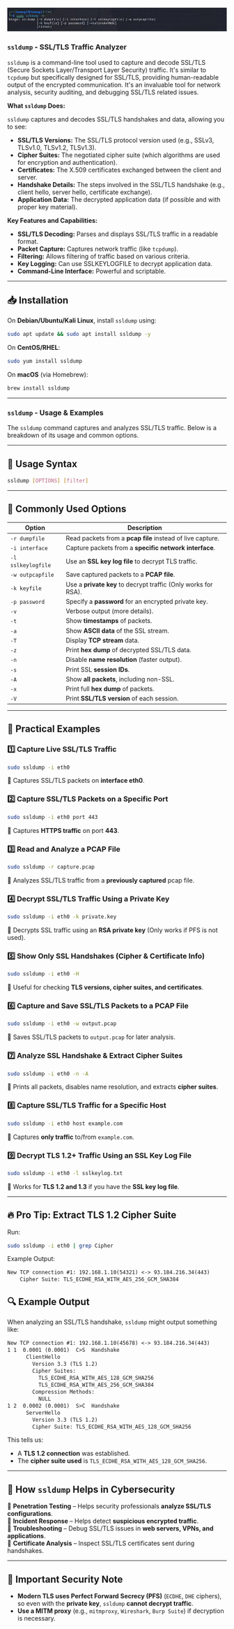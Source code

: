 ![ssldump.png](https://github.com/aw-junaid/Kali-Linux/blob/main/Kali%20Linux%20Tools/Images/ssldump.png)

### **`ssldump` - SSL/TLS Traffic Analyzer**  

`ssldump` is a command-line tool used to capture and decode SSL/TLS (Secure Sockets Layer/Transport Layer Security) traffic. It's similar to `tcpdump` but specifically designed for SSL/TLS, providing human-readable output of the encrypted communication.  It's an invaluable tool for network analysis, security auditing, and debugging SSL/TLS related issues.

**What `ssldump` Does:**

`ssldump` captures and decodes SSL/TLS handshakes and data, allowing you to see:

* **SSL/TLS Versions:** The SSL/TLS protocol version used (e.g., SSLv3, TLSv1.0, TLSv1.2, TLSv1.3).
* **Cipher Suites:** The negotiated cipher suite (which algorithms are used for encryption and authentication).
* **Certificates:**  The X.509 certificates exchanged between the client and server.
* **Handshake Details:**  The steps involved in the SSL/TLS handshake (e.g., client hello, server hello, certificate exchange).
* **Application Data:** The decrypted application data (if possible and with proper key material).

**Key Features and Capabilities:**

* **SSL/TLS Decoding:**  Parses and displays SSL/TLS traffic in a readable format.
* **Packet Capture:**  Captures network traffic (like `tcpdump`).
* **Filtering:**  Allows filtering of traffic based on various criteria.
* **Key Logging:**  Can use SSLKEYLOGFILE to decrypt application data.
* **Command-Line Interface:**  Powerful and scriptable.
---

## **📥 Installation**
On **Debian/Ubuntu/Kali Linux**, install `ssldump` using:
```bash
sudo apt update && sudo apt install ssldump -y
```

On **CentOS/RHEL**:
```bash
sudo yum install ssldump
```

On **macOS** (via Homebrew):
```bash
brew install ssldump
```

---

### **`ssldump` - Usage & Examples**  

The `ssldump` command captures and analyzes SSL/TLS traffic. Below is a breakdown of its usage and common options.  

---

## **📜 Usage Syntax**
```bash
ssldump [OPTIONS] [filter]
```

---

## **📌 Commonly Used Options**
| Option | Description |
|--------|-------------|
| `-r dumpfile` | Read packets from a **pcap file** instead of live capture. |
| `-i interface` | Capture packets from a **specific network interface**. |
| `-l sslkeylogfile` | Use an **SSL key log file** to decrypt TLS traffic. |
| `-w outpcapfile` | Save captured packets to a **PCAP file**. |
| `-k keyfile` | Use a **private key** to decrypt traffic (Only works for RSA). |
| `-p password` | Specify a **password** for an encrypted private key. |
| `-v` | Verbose output (more details). |
| `-t` | Show **timestamps** of packets. |
| `-a` | Show **ASCII data** of the SSL stream. |
| `-T` | Display **TCP stream** data. |
| `-z` | Print **hex dump** of decrypted SSL/TLS data. |
| `-n` | Disable **name resolution** (faster output). |
| `-s` | Print SSL **session IDs**. |
| `-A` | Show **all packets**, including non-SSL. |
| `-x` | Print full **hex dump** of packets. |
| `-V` | Print **SSL/TLS version** of each session. |

---

## **🔹 Practical Examples**

### **1️⃣ Capture Live SSL/TLS Traffic**
```bash
sudo ssldump -i eth0
```
📌 Captures SSL/TLS packets on **interface eth0**.

### **2️⃣ Capture SSL/TLS Packets on a Specific Port**
```bash
sudo ssldump -i eth0 port 443
```
📌 Captures **HTTPS traffic** on port **443**.

### **3️⃣ Read and Analyze a PCAP File**
```bash
sudo ssldump -r capture.pcap
```
📌 Analyzes SSL/TLS traffic from a **previously captured** pcap file.

### **4️⃣ Decrypt SSL/TLS Traffic Using a Private Key**
```bash
sudo ssldump -i eth0 -k private.key
```
📌 Decrypts SSL traffic using an **RSA private key** (Only works if PFS is not used).

### **5️⃣ Show Only SSL Handshakes (Cipher & Certificate Info)**
```bash
sudo ssldump -i eth0 -H
```
📌 Useful for checking **TLS versions, cipher suites, and certificates**.

### **6️⃣ Capture and Save SSL/TLS Packets to a PCAP File**
```bash
sudo ssldump -i eth0 -w output.pcap
```
📌 Saves SSL/TLS packets to `output.pcap` for later analysis.

### **7️⃣ Analyze SSL Handshake & Extract Cipher Suites**
```bash
sudo ssldump -i eth0 -n -A
```
📌 Prints all packets, disables name resolution, and extracts **cipher suites**.

### **8️⃣ Capture SSL/TLS Traffic for a Specific Host**
```bash
sudo ssldump -i eth0 host example.com
```
📌 Captures **only traffic** to/from `example.com`.

### **9️⃣ Decrypt TLS 1.2+ Traffic Using an SSL Key Log File**
```bash
sudo ssldump -i eth0 -l sslkeylog.txt
```
📌 Works for **TLS 1.2 and 1.3** if you have the **SSL key log file**.

---

## **🔥 Pro Tip: Extract TLS 1.2 Cipher Suite**
Run:
```bash
sudo ssldump -i eth0 | grep Cipher
```
Example Output:
```plaintext
New TCP connection #1: 192.168.1.10(54321) <-> 93.184.216.34(443)
    Cipher Suite: TLS_ECDHE_RSA_WITH_AES_256_GCM_SHA384
```

## **🔍 Example Output**
When analyzing an SSL/TLS handshake, `ssldump` might output something like:

```plaintext
New TCP connection #1: 192.168.1.10(45678) <-> 93.184.216.34(443)
1 1  0.0001 (0.0001)  C>S  Handshake
      ClientHello
        Version 3.3 (TLS 1.2)
        Cipher Suites:
          TLS_ECDHE_RSA_WITH_AES_128_GCM_SHA256
          TLS_ECDHE_RSA_WITH_AES_256_GCM_SHA384
        Compression Methods:
          NULL
1 2  0.0002 (0.0001)  S>C  Handshake
      ServerHello
        Version 3.3 (TLS 1.2)
        Cipher Suite: TLS_ECDHE_RSA_WITH_AES_128_GCM_SHA256
```
This tells us:
- A **TLS 1.2 connection** was established.  
- The **cipher suite used** is `TLS_ECDHE_RSA_WITH_AES_128_GCM_SHA256`.  

---

## **🔹 How `ssldump` Helps in Cybersecurity**
🔎 **Penetration Testing** – Helps security professionals **analyze SSL/TLS configurations**.  
🔎 **Incident Response** – Helps detect **suspicious encrypted traffic**.  
🔎 **Troubleshooting** – Debug SSL/TLS issues in **web servers, VPNs, and applications**.  
🔎 **Certificate Analysis** – Inspect SSL/TLS certificates sent during handshakes.  

---

## **🔐 Important Security Note**
- **Modern TLS uses Perfect Forward Secrecy (PFS)** (`ECDHE`, `DHE` ciphers), so even with the **private key**, `ssldump` **cannot decrypt traffic**.  
- **Use a MITM proxy** (e.g., `mitmproxy`, `Wireshark`, `Burp Suite`) if decryption is necessary.  

